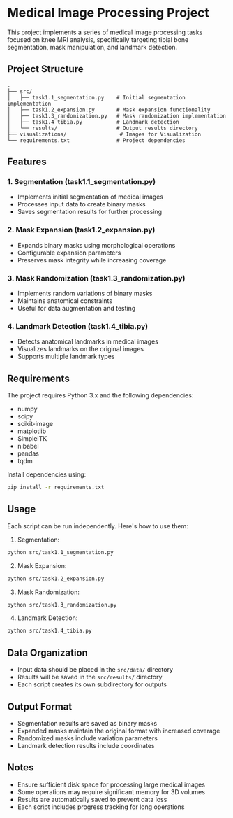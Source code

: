 # Medical Image Processing Project

This project implements a series of medical image processing tasks focused on knee MRI analysis, specifically targeting tibial bone segmentation, mask manipulation, and landmark detection.

## Project Structure

```
.
├── src/
│   ├── task1.1_segmentation.py    # Initial segmentation implementation
│   ├── task1.2_expansion.py       # Mask expansion functionality
│   ├── task1.3_randomization.py   # Mask randomization implementation
│   ├── task1.4_tibia.py           # Landmark detection
│   └── results/                   # Output results directory
├── visualizations/                 # Images for Visualization 
└── requirements.txt               # Project dependencies
```

## Features

### 1. Segmentation (task1.1_segmentation.py)
- Implements initial segmentation of medical images
- Processes input data to create binary masks
- Saves segmentation results for further processing

### 2. Mask Expansion (task1.2_expansion.py)
- Expands binary masks using morphological operations
- Configurable expansion parameters
- Preserves mask integrity while increasing coverage

### 3. Mask Randomization (task1.3_randomization.py)
- Implements random variations of binary masks
- Maintains anatomical constraints
- Useful for data augmentation and testing

### 4. Landmark Detection (task1.4_tibia.py)
- Detects anatomical landmarks in medical images
- Visualizes landmarks on the original images
- Supports multiple landmark types

## Requirements

The project requires Python 3.x and the following dependencies:
- numpy
- scipy
- scikit-image
- matplotlib
- SimpleITK
- nibabel
- pandas
- tqdm

Install dependencies using:
```bash
pip install -r requirements.txt
```

## Usage

Each script can be run independently. Here's how to use them:

1. Segmentation:
```bash
python src/task1.1_segmentation.py
```

2. Mask Expansion:
```bash
python src/task1.2_expansion.py
```

3. Mask Randomization:
```bash
python src/task1.3_randomization.py
```

4. Landmark Detection:
```bash
python src/task1.4_tibia.py
```


## Data Organization

- Input data should be placed in the `src/data/` directory
- Results will be saved in the `src/results/` directory
- Each script creates its own subdirectory for outputs

## Output Format

- Segmentation results are saved as binary masks
- Expanded masks maintain the original format with increased coverage
- Randomized masks include variation parameters
- Landmark detection results include coordinates

## Notes

- Ensure sufficient disk space for processing large medical images
- Some operations may require significant memory for 3D volumes
- Results are automatically saved to prevent data loss
- Each script includes progress tracking for long operations